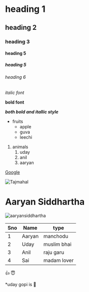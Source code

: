 # heading 1
## heading 2
### heading 3
#### heading 5 
##### heading 5
###### heading 6
*italic font*

**bold font**

***both bold and itallic style***

* fruits
  * apple 
  * guva
  * leechi

1.  animals
    1. uday
    2. anil
    3. aaryan
 
[Google](https://www.google.co.in/)

![Tajmahal](https://th-thumbnailer.cdn-si-edu.com/CbddkFFO3OB80rRz83Iiuf-Z0FY=/1000x750/filters:no_upscale():focal(1471x1061:1472x1062)/https://tf-cmsv2-smithsonianmag-media.s3.amazonaws.com/filer/b6/30/b630b48b-7344-4661-9264-186b70531bdc/istock-478831658.jpg)

# Aaryan Siddhartha

![aaryansiddhartha](https://i.ytimg.com/vi/PunQy28KJWI/maxresdefault.jpg)

Sno|Name|type
----|----|----
1|Aaryan|manchodu
2|Uday|muslim bhai
3|Anil|raju garu
4|Sai|madam lover

:+1: :innocent:

*uday gopi is :face_with_thermometer:
